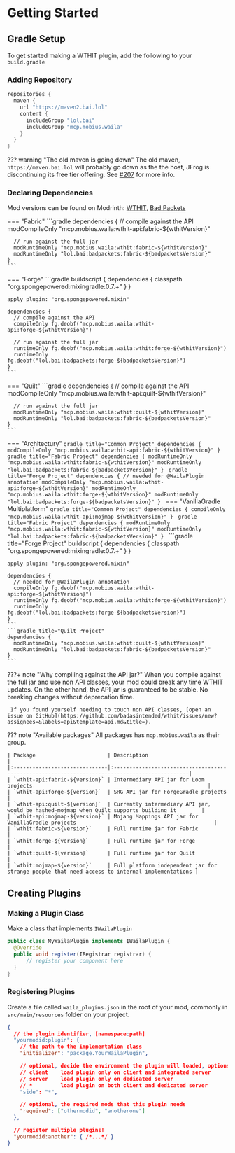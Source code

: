 # Getting Started

## Gradle Setup
To get started making a WTHIT plugin, add the following to your `build.gradle`

### Adding Repository
```groovy
repositories {
  maven {
    url "https://maven2.bai.lol"
    content {
      includeGroup "lol.bai"
      includeGroup "mcp.mobius.waila"
    }
  }
}
```
??? warning "The old maven is going down"
    The old maven, `https://maven.bai.lol` will probably go down as the the host, JFrog is 
    discontinuing its free tier offering. See [#207](https://github.com/badasintended/wthit/issues/207)
    for more info.
    

### Declaring Dependencies
Mod versions can be found on Modrinth: [WTHIT](https://modrinth.com/mod/wthit/versions), [Bad Packets](https://modrinth.com/mod/badpackets/versions)

=== "Fabric"
    ```gradle
    dependencies {
      // compile against the API
      modCompileOnly "mcp.mobius.waila:wthit-api:fabric-${wthitVersion}"

      // run against the full jar
      modRuntimeOnly "mcp.mobius.waila:wthit:fabric-${wthitVersion}"
      modRuntimeOnly "lol.bai:badpackets:fabric-${badpacketsVersion}"
    }
    ```
=== "Forge"
    ```gradle 
    buildscript {
      dependencies {
        classpath "org.spongepowered:mixingradle:0.7.+"
      }
    }

    apply plugin: "org.spongepowered.mixin"
    
    dependencies {
      // compile against the API
      compileOnly fg.deobf("mcp.mobius.waila:wthit-api:forge-${wthitVersion}")

      // run against the full jar
      runtimeOnly fg.deobf("mcp.mobius.waila:wthit:forge-${wthitVersion}")
      runtimeOnly fg.deobf("lol.bai:badpackets:forge-${badpacketsVersion}")
    }
    ```
=== "Quilt"
    ```gradle
    dependencies {
      // compile against the API
      modCompileOnly "mcp.mobius.waila:wthit-api:quilt-${wthitVersion}"

      // run against the full jar
      modRuntimeOnly "mcp.mobius.waila:wthit:quilt-${wthitVersion}"
      modRuntimeOnly "lol.bai:badpackets:fabric-${badpacketsVersion}"
    }
    ```
=== "Architectury"
    ```gradle title="Common Project"
    dependencies {
      modCompileOnly "mcp.mobius.waila:wthit-api:fabric-${wthitVersion}"
    }
    ```
    ```gradle title="Fabric Project"
    dependencies {
      modRuntimeOnly "mcp.mobius.waila:wthit:fabric-${wthitVersion}"
      modRuntimeOnly "lol.bai:badpackets:fabric-${badpacketsVersion}"
    }
    ```
    ```gradle title="Forge Project"
    dependencies {
      // needed for @WailaPlugin annotation
      modCompileOnly "mcp.mobius.waila:wthit-api:forge-${wthitVersion}"
      modRuntimeOnly "mcp.mobius.waila:wthit:forge-${wthitVersion}"
      modRuntimeOnly "lol.bai:badpackets:forge-${badpacketsVersion}"
    }
    ```
=== "VanillaGradle Multiplatform"
    ```gradle title="Common Project"
    dependencies {
      compileOnly "mcp.mobius.waila:wthit-api:mojmap-${wthitVersion}"
    }
    ```
    ```gradle title="Fabric Project"
    dependencies {
      modRuntimeOnly "mcp.mobius.waila:wthit:fabric-${wthitVersion}"
      modRuntimeOnly "lol.bai:badpackets:fabric-${badpacketsVersion}"
    }
    ```
    ```gradle title="Forge Project"
    buildscript {
      dependencies {
        classpath "org.spongepowered:mixingradle:0.7.+"
      }
    }

    apply plugin: "org.spongepowered.mixin"
    
    dependencies {
      // needed for @WailaPlugin annotation
      compileOnly fg.deobf("mcp.mobius.waila:wthit-api:forge-${wthitVersion}")
      runtimeOnly fg.deobf("mcp.mobius.waila:wthit:forge-${wthitVersion}")
      runtimeOnly fg.deobf("lol.bai:badpackets:forge-${badpacketsVersion}")
    }
    ```
    ```gradle title="Quilt Project"
    dependencies {
      modRuntimeOnly "mcp.mobius.waila:wthit:quilt-${wthitVersion}"
      modRuntimeOnly "lol.bai:badpackets:fabric-${badpacketsVersion}"
    }
    ```

???+ note "Why compiling against the API jar?"
     When you compile against the full jar and use non API classes, your mod could break any time WTHIT updates.
     On the other hand, the API jar is guaranteed to be stable. No breaking changes without deprecation time.

     If you found yourself needing to touch non API classes, [open an issue on GitHub](https://github.com/badasintended/wthit/issues/new?assignees=&labels=api&template=api.md&title=).

??? note "Available packages"
    All packages has `mcp.mobius.waila` as their group.

    | Package                       | Description                                                                                   |
    |:------------------------------|:----------------------------------------------------------------------------------------------|
    | `wthit-api:fabric-${version}` | Intermediary API jar for Loom projects                                                        |
    | `wthit-api:forge-${version}`  | SRG API jar for ForgeGradle projects                                                          |
    | `wthit-api:quilt-${version}`  | Currently intermediary API jar, would be hashed-mojmap when Quilt supports building it        |
    | `wthit-api:mojmap-${version}` | Mojang Mappings API jar for VanillaGradle projects                                            |
    | `wthit:fabric-${version}`     | Full runtime jar for Fabric                                                                   |
    | `wthit:forge-${version}`      | Full runtime jar for Forge                                                                    |
    | `wthit:quilt-${version}`      | Full runtime jar for Quilt                                                                    |
    | `wthit:mojmap-${version}`     | Full platform independent jar for strange people that need access to internal implementations |
    

## Creating Plugins

### Making a Plugin Class
Make a class that implements `IWailaPlugin`
```java
public class MyWailaPlugin implements IWailaPlugin {
  @Override
  public void register(IRegistrar registrar) {
      // register your component here
  }
}
```


### Registering Plugins
Create a file called `waila_plugins.json` in the root of your mod, commonly in `src/main/resources` folder on your project.
```json
{
  // the plugin identifier, [namespace:path]
  "yourmodid:plugin": {
    // the path to the implementation class
    "initializer": "package.YourWailaPlugin",

    // optional, decide the environment the plugin will loaded, options:
    // client    load plugin only on client and integrated server
    // server    load plugin only on dedicated server
    // *         load plugin on both client and dedicated server
    "side": "*",

    // optional, the required mods that this plugin needs
    "required": ["othermodid", "anotherone"]
  },

  // register multiple plugins!
  "yourmodid:another": { /*...*/ }
}
```
